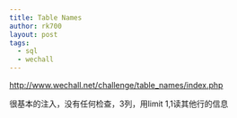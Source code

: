 ```yaml
---
title: Table Names
author: rk700
layout: post
tags:
  - sql
  - wechall
---
```

<http://www.wechall.net/challenge/table_names/index.php>

很基本的注入，没有任何检查，3列，用limit 1,1读其他行的信息